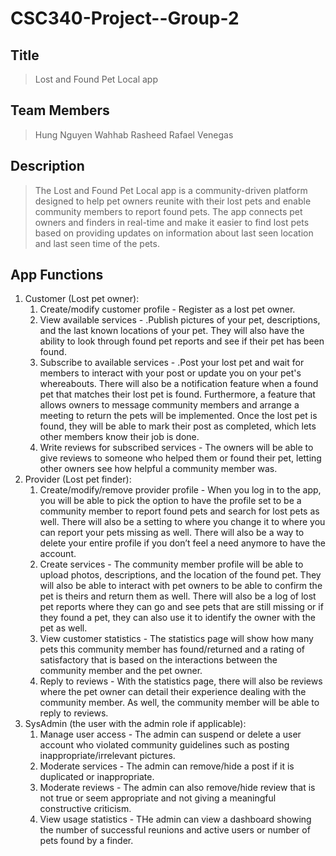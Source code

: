 # CSC340-Project--Group-2
## Title
> Lost and Found Pet Local app

## Team Members
> Hung Nguyen
  Wahhab Rasheed
  Rafael Venegas

## Description 
> The Lost and Found Pet Local app is a community-driven platform designed to help pet owners reunite with their lost pets and enable community members to report found pets. The app connects pet owners and finders in real-time and make it easier to find lost pets based on providing updates on information about last seen location and last seen time of the pets.

## App Functions
1. Customer (Lost pet owner):
    1. Create/modify customer profile - Register as a lost pet owner.
    2. View available services - .Publish pictures of your pet, descriptions, and the last known locations of your pet. They will also have the ability to look through found pet reports and see if their pet has been found.
    3. Subscribe to available services - .Post your lost pet and wait for members to interact with your post or update you on your pet's whereabouts. There will also be a notification feature when a found pet that matches their lost pet is found. Furthermore, a feature that allows owners to message community members and arrange a meeting to return the pets will be implemented. Once the lost pet is found, they will be able to mark their post as completed, which lets other members know their job is done.
    4. Write reviews for subscribed services - The owners will be able to give reviews to someone who helped them or found their pet, letting other owners see how helpful a community member was.
2. Provider (Lost pet finder):
    1. Create/modify/remove provider profile - When you log in to the app, you will be able to pick the option to have the profile set to be a community member to report found pets and search for lost pets as well. There will also be a setting to where you change it to where you can report your pets missing as well. There will also be a way to delete your entire profile if you don’t feel a need anymore to have the account.
    2. Create services - The community member profile will be able to upload photos, descriptions, and the location of the found pet. They will also be able to interact with pet owners to be able to confirm the pet is theirs and return them as well. There will also be a log of lost pet reports where they can go and see pets that are still missing or if they found a pet, they can also use it to identify the owner with the pet as well.
    3. View customer statistics -  The statistics page will show how many pets this community member has found/returned and a rating of satisfactory that is based on the interactions between the community member and the pet owner.
    4. Reply to reviews - With the statistics page, there will also be reviews where the pet owner can detail their experience dealing with the community member. As well, the community member will be able to reply to reviews.
3. SysAdmin (the user with the admin role if applicable):
    1. Manage user access - The admin can suspend or delete a user account who violated community guidelines such as posting inappropriate/irrelevant pictures.
    2. Moderate services - The admin can remove/hide a post if it is duplicated or inappropriate.
    3. Moderate reviews - The admin can also remove/hide review that is not true or seem appropriate and not giving a meaningful constructive criticism.
    4. View usage statistics - THe admin can view a dashboard showing the number of successful reunions and active users or number of pets found by a finder.